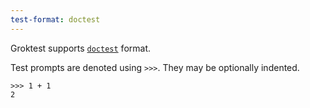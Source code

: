```yaml
---
test-format: doctest
---
```


Groktest supports [`doctest`](https://docs.python.org/library/doctest)
format.

Test prompts are denoted using `>>>`. They may be optionally indented.

    >>> 1 + 1
    2

